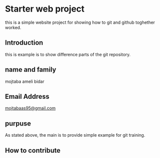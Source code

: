 # Starter web project
this is a simple website project for showing how to git and github toghether worked.

## Introduction
this is example is to show difference parts of the git repository.

## name and family
mojtaba ameli bidar

## Email Address
mojtabaas95@gmail.com

## purpuse
As stated above, the main  is to provide simple example for git training.

## How to contribute